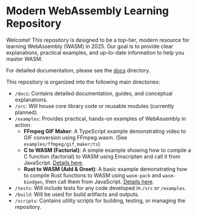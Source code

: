 # Modern WebAssembly Learning Repository

Welcome! This repository is designed to be a top-tier, modern resource for learning WebAssembly (WASM) in 2025. Our goal is to provide clear explanations, practical examples, and up-to-date information to help you master WASM.

For detailed documentation, please see the [docs](./docs) directory.

This repository is organized into the following main directories:
*   `/docs`: Contains detailed documentation, guides, and conceptual explanations.
*   `/src`: Will house core library code or reusable modules (currently planned).
*   `/examples`: Provides practical, hands-on examples of WebAssembly in action.
    *   **FFmpeg GIF Maker**: A TypeScript example demonstrating video to GIF conversion using FFmpeg.wasm. (See `examples/ffmpeg/gif_maker/ts`)
    *   **C to WASM (Factorial)**: A simple example showing how to compile a C function (factorial) to WASM using Emscripten and call it from JavaScript. [Details here](./examples/wasm/c_example/README.md).
    *   **Rust to WASM (Add & Greet)**: A basic example demonstrating how to compile Rust functions to WASM using `wasm-pack` and `wasm-bindgen`, then call them from JavaScript. [Details here](./examples/wasm/rust_example/README.md).
*   `/tests`: Will include tests for any code developed in `/src` or `/examples`.
*   `/build`: Will be used for build artifacts and outputs.
*   `/scripts`: Contains utility scripts for building, testing, or managing the repository.
